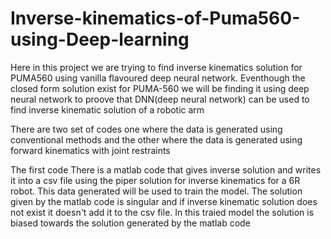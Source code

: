 # Inverse-kinematics-of-Puma560-using-Deep-learning
Here in this project we are trying to find inverse kinematics solution for PUMA560 using vanilla flavoured deep neural network. Eventhough the closed form solution exist for PUMA-560 we will be finding it using deep neural network to proove that DNN(deep neural network) can be used to find inverse kinematic solution of a robotic arm

There are two set of codes one where the data is generated using conventional methods and the other where the data is generated using forward kinematics with joint restraints

The first code
There is a matlab code that gives inverse solution and writes it into a csv file using the piper solution for inverse kinematics for a 6R robot. This data generated will be used to train the model. The solution given by the matlab code is singular and if inverse kinematic solution does not exist it doesn't add it to the csv file. In this traied model the solution is biased towards the solution generated by the matlab code
